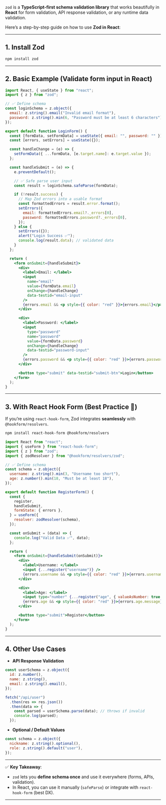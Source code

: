`zod` is a **TypeScript-first schema validation library** that works beautifully in **React** for form validation, API response validation, or any runtime data validation.

Here’s a step-by-step guide on how to use **Zod in React**:

---

## 1. Install Zod

```bash
npm install zod
```

---

## 2. Basic Example (Validate form input in React)

```jsx
import React, { useState } from "react";
import { z } from "zod";

// ✅ Define schema
const loginSchema = z.object({
  email: z.string().email("Invalid email format"),
  password: z.string().min(6, "Password must be at least 6 characters"),
});

export default function LoginForm() {
  const [formData, setFormData] = useState({ email: "", password: "" });
  const [errors, setErrors] = useState({});

  const handleChange = (e) => {
    setFormData({ ...formData, [e.target.name]: e.target.value });
  };

  const handleSubmit = (e) => {
    e.preventDefault();

    // ✅ Safe parse user input
    const result = loginSchema.safeParse(formData);

    if (!result.success) {
      // Map Zod errors into a usable format
      const formattedErrors = result.error.format();
      setErrors({
        email: formattedErrors.email?._errors[0],
        password: formattedErrors.password?._errors[0],
      });
    } else {
      setErrors({});
      alert("Login Success ✅");
      console.log(result.data); // validated data
    }
  };

  return (
    <form onSubmit={handleSubmit}>
      <div>
        <label>Email: </label>
        <input
          name="email"
          value={formData.email}
          onChange={handleChange}
          data-testid="email-input"
        />
        {errors.email && <p style={{ color: "red" }}>{errors.email}</p>}
      </div>

      <div>
        <label>Password: </label>
        <input
          type="password"
          name="password"
          value={formData.password}
          onChange={handleChange}
          data-testid="password-input"
        />
        {errors.password && <p style={{ color: "red" }}>{errors.password}</p>}
      </div>

      <button type="submit" data-testid="submit-btn">Login</button>
    </form>
  );
}
```

---

## 3. With React Hook Form (Best Practice 🎯)

If you’re using `react-hook-form`, Zod integrates **seamlessly** with `@hookform/resolvers`.

```bash
npm install react-hook-form @hookform/resolvers
```

```jsx
import React from "react";
import { useForm } from "react-hook-form";
import { z } from "zod";
import { zodResolver } from "@hookform/resolvers/zod";

// ✅ Define schema
const schema = z.object({
  username: z.string().min(3, "Username too short"),
  age: z.number().min(18, "Must be at least 18"),
});

export default function RegisterForm() {
  const {
    register,
    handleSubmit,
    formState: { errors },
  } = useForm({
    resolver: zodResolver(schema),
  });

  const onSubmit = (data) => {
    console.log("Valid Data ✅", data);
  };

  return (
    <form onSubmit={handleSubmit(onSubmit)}>
      <div>
        <label>Username: </label>
        <input {...register("username")} />
        {errors.username && <p style={{ color: "red" }}>{errors.username.message}</p>}
      </div>

      <div>
        <label>Age: </label>
        <input type="number" {...register("age", { valueAsNumber: true })} />
        {errors.age && <p style={{ color: "red" }}>{errors.age.message}</p>}
      </div>

      <button type="submit">Register</button>
    </form>
  );
}
```

---

## 4. Other Use Cases

* **API Response Validation**

```js
const userSchema = z.object({
  id: z.number(),
  name: z.string(),
  email: z.string().email(),
});

fetch("/api/user")
  .then(res => res.json())
  .then(data => {
    const parsed = userSchema.parse(data); // throws if invalid
    console.log(parsed);
  });
```

* **Optional / Default Values**

```js
const schema = z.object({
  nickname: z.string().optional(),
  role: z.string().default("user"),
});
```

---

✅ **Key Takeaway**:

* `zod` lets you **define schema once** and use it everywhere (forms, APIs, validation).
* In React, you can use it manually (`safeParse`) or integrate with `react-hook-form` (best DX).

---


